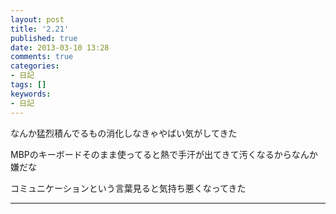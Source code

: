 ```yaml
---
layout: post
title: '2.21'
published: true
date: 2013-03-10 13:28
comments: true
categories:
- 日記
tags: []
keywords:
- 日記
---
```

なんか猛烈積んでるもの消化しなきゃやばい気がしてきた

MBPのキーボードそのまま使ってると熱で手汗が出てきて汚くなるからなんか嫌だな

コミュニケーションという言葉見ると気持ち悪くなってきた

---

